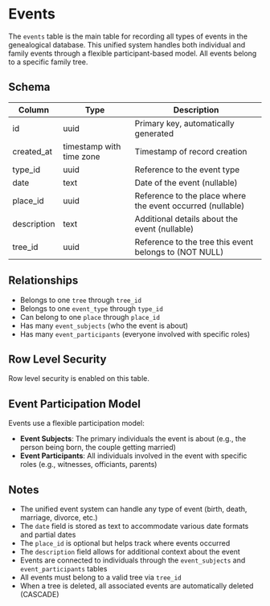 # Events

The `events` table is the main table for recording all types of events in the genealogical database. This unified system handles both individual and family events through a flexible participant-based model. All events belong to a specific family tree.

## Schema

| Column      | Type                     | Description                                                |
| ----------- | ------------------------ | ---------------------------------------------------------- |
| id          | uuid                     | Primary key, automatically generated                       |
| created_at  | timestamp with time zone | Timestamp of record creation                               |
| type_id     | uuid                     | Reference to the event type                                |
| date        | text                     | Date of the event (nullable)                               |
| place_id    | uuid                     | Reference to the place where the event occurred (nullable) |
| description | text                     | Additional details about the event (nullable)              |
| tree_id     | uuid                     | Reference to the tree this event belongs to (NOT NULL)     |

## Relationships

- Belongs to one `tree` through `tree_id`
- Belongs to one `event_type` through `type_id`
- Can belong to one `place` through `place_id`
- Has many `event_subjects` (who the event is about)
- Has many `event_participants` (everyone involved with specific roles)

## Row Level Security

Row level security is enabled on this table.

## Event Participation Model

Events use a flexible participation model:

- **Event Subjects**: The primary individuals the event is about (e.g., the person being born, the couple getting married)
- **Event Participants**: All individuals involved in the event with specific roles (e.g., witnesses, officiants, parents)

## Notes

- The unified event system can handle any type of event (birth, death, marriage, divorce, etc.)
- The `date` field is stored as text to accommodate various date formats and partial dates
- The `place_id` is optional but helps track where events occurred
- The `description` field allows for additional context about the event
- Events are connected to individuals through the `event_subjects` and `event_participants` tables
- All events must belong to a valid tree via `tree_id`
- When a tree is deleted, all associated events are automatically deleted (CASCADE)
